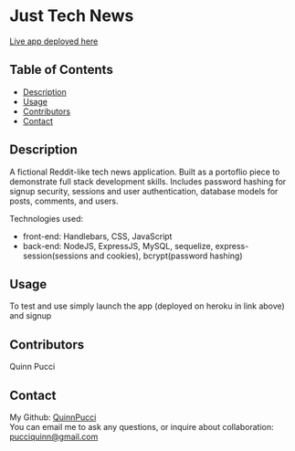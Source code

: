 # Just Tech News

[Live app deployed here](https://morning-gorge-74729.herokuapp.com/)
  
  ## Table of Contents
  - [Description](#description)
  - [Usage](#usage)
  - [Contributors](#contributors)
  - [Contact](#contact)
  
  ## Description
  A fictional Reddit-like tech news application. Built as a portoflio piece to demonstrate full stack development skills. Includes password hashing for signup security, sessions and user authentication, database models for posts, comments, and users.
    </br>
    
   Technologies used: 
   - front-end: Handlebars, CSS, JavaScript
   - back-end: NodeJS, ExpressJS, MySQL, sequelize, express-session(sessions and cookies), bcrypt(password hashing)
  
  ## Usage
  To test and use simply launch the app (deployed on heroku in link above) and signup

  ## Contributors
  Quinn Pucci
  
  ## Contact
  My Github: [QuinnPucci](https://github.com/QuinnPucci)
  </br>
  You can email me to ask any questions, or inquire about collaboration: pucciquinn@gmail.com
